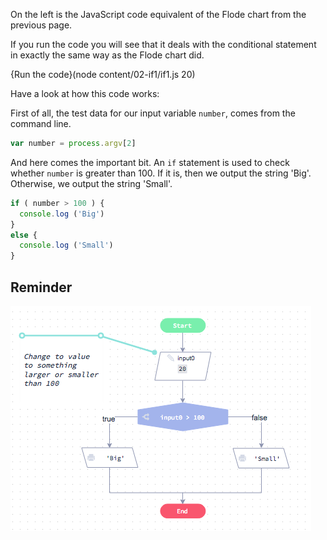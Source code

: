 On the left is the JavaScript code equivalent of the Flode chart from the previous page.

If you run the code you will see that it deals with the conditional statement in exactly the same way as the Flode chart did.

{Run the code}(node content/02-if1/if1.js 20)

Have a look at how this code works:

First of all, the test data for our input variable `number`, comes from the command line.

```javascript
var number = process.argv[2]
```

And here comes the important bit. An `if` statement is used to check whether `number` is greater than 100. If it is, then we output the string 'Big'. Otherwise, we output the string 'Small'.

```javascript
if ( number > 100 ) {
  console.log ('Big')
}
else {
  console.log ('Small')
}
```

## Reminder

![](.guides/img/simple-if.png
)
